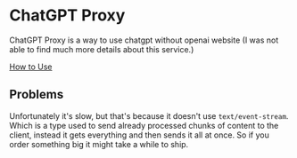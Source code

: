 # ChatGPT Proxy

ChatGPT Proxy is a way to use chatgpt without openai website (I was not able to find much more details about this service.)

[How to Use](https://github.com/uesleibros/OpenGPT/tree/main/opengpt/chatgptproxy/DOC.md)

## Problems

Unfortunately it's slow, but that's because it doesn't use `text/event-stream`. Which is a type used to send already processed chunks of content to the client, instead it gets everything and then sends it all at once. So if you order something big it might take a while to ship.
